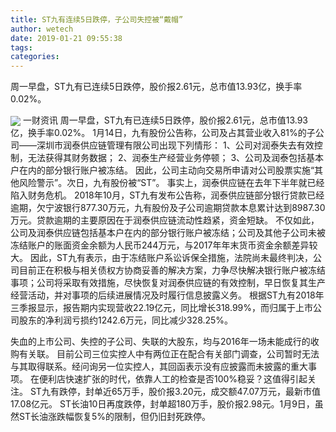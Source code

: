 ```yaml
---
title: ST九有连续5日跌停，子公司失控被“戴帽”
author: wetech
date: 2019-01-21 09:55:38
tags: 
categories: 
---
```

周一早盘，ST九有已连续5日跌停，股价报2.61元，总市值13.93亿，换手率0.02%。
<!-- more -->
<img align="center" border="0" src="https://imgcdn.yicai.com/uppics/images/2019/01/dd60c8f4aee1b38907a4c6609cfd58b2.jpg" />
一财资讯
周一早盘，ST九有已连续5日跌停，股价报2.61元，总市值13.93亿，换手率0.02%。
1月14日，九有股份公告称，公司及占其营业收入81%的子公司——深圳市润泰供应链管理有限公司出现下列情形： 1、公司对润泰失去有效控制，无法获得其财务数据； 2、润泰生产经营业务停顿； 3、公司及润泰包括基本户在内的部分银行账户被冻结。
因此，公司主动向交易所申请对公司股票实施“其他风险警示”。次日，九有股份被“ST”。
事实上，润泰供应链在去年下半年就已经陷入财务危机。
2018年10月，ST九有发布公告称，润泰供应链部分银行贷款已经逾期，欠宁波银行877.30万元，九有股份及子公司逾期贷款本息累计达到8987.30万元。贷款逾期的主要原因在于润泰供应链流动性趋紧，资金短缺。
不仅如此，公司及润泰供应链包括基本户在内的部分银行账户被冻结；公司及其他子公司未被冻结账户的账面资金余额为人民币244万元，与2017年年末货币资金余额差异较大。
因此，ST九有表示，由于冻结账户系讼诉保全措施，法院尚未最终判决，公司目前正在积极与相关债权方协商妥善的解决方案，力争尽快解决银行账户被冻结事项；公司将采取有效措施，尽快恢复对润泰供应链的有效控制，早日恢复其生产经营活动，并对事项的后续进展情况及时履行信息披露义务。
根据ST九有2018年三季报显示，报告期内实现营收22.19亿元，同比增长318.99%，而归属于上市公司股东的净利润亏损约1242.6万元，同比减少328.25%。
 
 
失血的上市公司、失控的子公司、失联的大股东，均与2016年一场未能成行的收购有关联。
目前公司三位实控人中有两位正在配合有关部门调查，公司暂时无法与其取得联系。经问询另一位实控人，其回函表示没有应披露而未披露的重大事项。
在便利店快速扩张的时代，依靠人工的检查是否100%稳妥？这值得引起关注。
ST九有跌停，封单近65万手，股价报3.20元，成交额47.07万元，最新市值17.08亿元。
ST长油10日再度跌停，封单超180万手，股价报2.98元。1月9日，虽然ST长油涨跌幅恢复5%的限制，但仍旧封死跌停。
